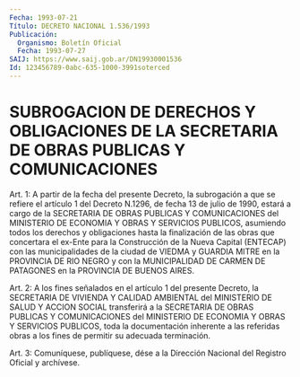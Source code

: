 ```yaml
---
Fecha: 1993-07-21
Título: DECRETO NACIONAL 1.536/1993
Publicación:
  Organismo: Boletín Oficial
  Fecha: 1993-07-27
SAIJ: https://www.saij.gob.ar/DN19930001536
Id: 123456789-0abc-635-1000-3991soterced
---
```

# SUBROGACION DE DERECHOS Y OBLIGACIONES DE LA SECRETARIA DE OBRAS PUBLICAS Y COMUNICACIONES

<a id="1"></a>
Art.  1:  A  partir  de  la  fecha  del  presente  Decreto, la subrogación  a que se refiere el artículo 1 del Decreto N.1296,  de fecha 13 de julio  de  1990,  estará  a  cargo  de la SECRETARIA DE OBRAS PUBLICAS Y COMUNICACIONES del MINISTERIO DE  ECONOMIA Y OBRAS Y  SERVICIOS PUBLICOS, asumiendo todos los derechos y  obligaciones hasta  la  finalización de las obras que concertara el ex-Ente para la Construcción de la Nueva Capital (ENTECAP) con las municipalidades  de  la  ciudad  de  VIEDMA  y  GUARDIA MITRE en la PROVINCIA  DE  RIO  NEGRO  y  con  la  MUNICIPALIDAD DE  CARMEN  DE PATAGONES en la PROVINCIA DE BUENOS AIRES.

<a id="2"></a>
Art.  2:  A  los fines señalados en el artículo 1 del presente Decreto,  la  SECRETARIA   DE  VIVIENDA  Y  CALIDAD  AMBIENTAL  del MINISTERIO DE SALUD Y ACCION  SOCIAL transferirá a la SECRETARIA DE OBRAS PUBLICAS Y COMUNICACIONES  del MINISTERIO DE ECONOMIA Y OBRAS Y  SERVICIOS  PUBLICOS,  toda  la  documentación  inherente  a  las referidas obras a los fines de permitir  su  adecuada  terminación.

<a id="3"></a>
Art.  3: Comuníquese, publíquese, dése a la Dirección Nacional del Registro Oficial y archívese.